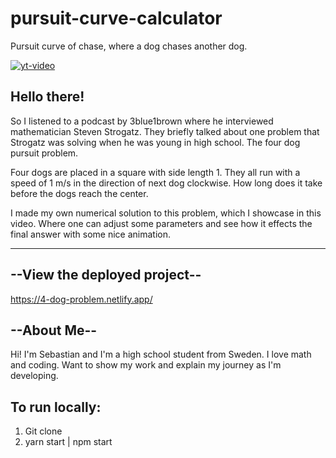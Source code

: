 # pursuit-curve-calculator
Pursuit curve of chase, where a dog chases another dog.

[![yt-video](https://img.youtube.com/vi/j79T7pFKSrg/0.jpg)](https://www.youtube.com/watch?v=j79T7pFKSrg/0)

## Hello there!
So I listened to a podcast by 3blue1brown where he interviewed mathematician Steven Strogatz. They briefly talked about one problem that Strogatz was solving when he was young in high school. The four dog pursuit problem.

Four dogs are placed in a square with side length 1. They all run with a speed  of 1 m/s in the direction of next dog clockwise. How long does it take before the dogs reach the center.

I made my own numerical solution to this problem, which I showcase in this video. Where one can adjust some parameters and see how it effects the final answer with some nice animation.

---
## --View the deployed project--
https://4-dog-problem.netlify.app/

## --About Me--
Hi! I'm Sebastian and I'm a high school student from Sweden. I love math and coding. Want to show my work and explain my journey as I'm developing. 


## To run locally:
1. Git clone
2. yarn start | npm start
